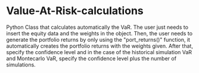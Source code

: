 # Value-At-Risk-calculations
Python Class that calculates automatically the VaR.
The user just needs to insert the equity data and the weights in the object.
Then, the user needs to generate the portfolio returns by only using the "port_returns()" function, it automatically creates the portfolio returns with the weights given.
After that, specify the confidence level and in the case of the historical simulation VaR and Montecarlo VaR, specify the confidence level plus the number of simulations.

